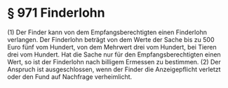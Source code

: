 # § 971 Finderlohn
(1) Der Finder kann von dem Empfangsberechtigten einen Finderlohn verlangen. Der Finderlohn beträgt von dem Werte der Sache bis zu 500 Euro fünf vom Hundert, von dem Mehrwert drei vom Hundert, bei Tieren drei vom Hundert. Hat die Sache nur für den Empfangsberechtigten einen Wert, so ist der Finderlohn nach billigem Ermessen zu bestimmen.
(2) Der Anspruch ist ausgeschlossen, wenn der Finder die Anzeigepflicht verletzt oder den Fund auf Nachfrage verheimlicht.